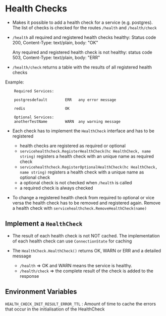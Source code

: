 # Health Checks

* Makes it possible to add a health check for a service (e.g. postgres). The list of checks is checked for the routes
`/health` and `/health/check`

* `/health` all required and registered health checks healthy: Status code 200, Content-Type: text/plain, body: "OK" 
 
    Any required and registered health check is not healthy: 
 status code 503, Content-Type: text/plain, body: "ERR" 

* `/health/check` returns a table with the results of all registered health checks

Example:
``` 
    Required Services: 
    
    postgresdefault        ERR   any error message
    
    redis                  OK    
    
    Optional Services:  
    anotherTestName        WARN  any warning message

```

* Each check has to implement the `HealthCheck` interface and has to be registered
    * health checks are registered as required or optional 
    * `servicehealthcheck.RegisterHealthCheck(hc HealthCheck, name string)` registers a health check with an unique 
    name as required check
    * `servicehealthcheck.RegisterOptionalHealthCheck(hc HealthCheck, name string)` registers a health check with 
    a unique name as optional check
    * a optional check is not checked when `/health` is called
    * a required check is always checked
    
*  To change a registered health check from required to optional or vice versa the health check has to be removed and 
registered again. Remove a health check with `servicehealthcheck.RemoveHealthCheck(name)` 

## Implement a `HealthCheck`
* The result of each health check is not NOT cached. The implementation of each health check can use `ConnectionState` 
for caching 

* The `HealthCheck.HealthCheck()` returns OK, WARN or ERR and a detailed message
    * `/health` => OK and WARN means the service is healthy. 
    * `/health/check` => the complete result of the check is added to the response 
    
## Environment Variables
`HEALTH_CHECK_INIT_RESULT_ERROR_TTL` : Amount of time to cache the errors that occur in the initialisation of the HealthCheck